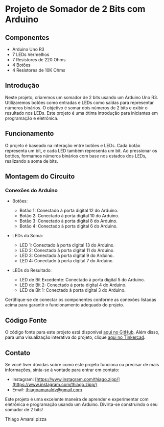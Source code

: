 # Projeto de Somador de 2 Bits com Arduino

## Componentes

- Arduino Uno R3
- 7 LEDs Vermelhos
- 7 Resistores de 220 Ohms
- 4 Botões
- 4 Resistores de 10K Ohms

## Introdução

Neste projeto, criaremos um somador de 2 bits usando um Arduino Uno R3. Utilizaremos botões como entradas e LEDs como saídas para representar números binários. O objetivo é somar dois números de 2 bits e exibir o resultado nos LEDs. Este projeto é uma ótima introdução para iniciantes em programação e eletrônica.

## Funcionamento

O projeto é baseado na interação entre botões e LEDs. Cada botão representa um bit, e cada LED também representa um bit. Ao pressionar os botões, formamos números binários com base nos estados dos LEDs, realizando a soma de bits.

## Montagem do Circuito

### Conexões do Arduino

- Botões:
  - Botão 1: Conectado à porta digital 12 do Arduino.
  - Botão 2: Conectado à porta digital 10 do Arduino.
  - Botão 3: Conectado à porta digital 8 do Arduino.
  - Botão 4: Conectado à porta digital 6 do Arduino.

- LEDs da Soma:
  - LED 1: Conectado à porta digital 13 do Arduino.
  - LED 2: Conectado à porta digital 11 do Arduino.
  - LED 3: Conectado à porta digital 9 do Arduino.
  - LED 4: Conectado à porta digital 7 do Arduino.

- LEDs do Resultado:
  - LED de Bit Excedente: Conectado à porta digital 5 do Arduino.
  - LED de Bit 2: Conectado à porta digital 4 do Arduino.
  - LED de Bit 1: Conectado à porta digital 3 do Arduino.

Certifique-se de conectar os componentes conforme as conexões listadas acima para garantir o funcionamento adequado do projeto.

## Código Fonte

O código fonte para este projeto está disponível [aqui no GitHub](https://github.com/ThiagoFAm/Projetos/blob/master/Arduino/Projeto%20Somador/Somador_2bits/Somador_2bits.ino). Além disso, para uma visualização interativa do projeto, clique [aqui no Tinkercad](https://www.tinkercad.com/things/iBgTi3ulpCg).

## Contato

Se você tiver dúvidas sobre como este projeto funciona ou precisar de mais informações, sinta-se à vontade para entrar em contato:

- Instagram: [https://www.instagram.com/thiago.zipp/](https://www.instagram.com/thiago.zipp/)
- Email: thiagoamaraldv@gmail.com

Este projeto é uma excelente maneira de aprender e experimentar com eletrônica e programação usando um Arduino. Divirta-se construindo o seu somador de 2 bits!

Thiago Amaral:pizza